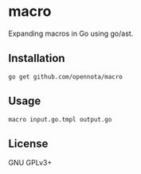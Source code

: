 macro
=====

Expanding macros in Go using go/ast.

## Installation

    go get github.com/opennota/macro

## Usage

    macro input.go.tmpl output.go

## License

GNU GPLv3+

